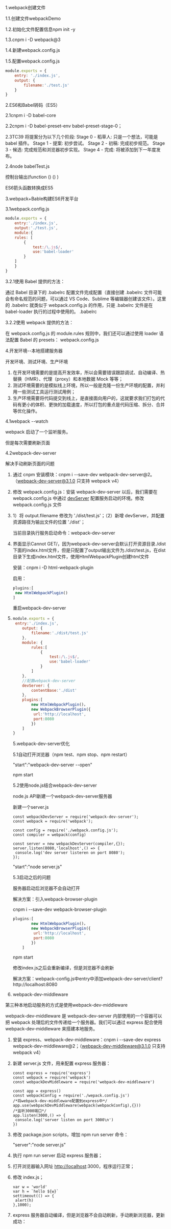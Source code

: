 1.webpack创建文件

1.1.创建文件webpackDemo

1.2.初始化文件配置信息npm init -y

1.3.cnpm i -D webpack@3

1.4.新建webpack.config.js

1.5.配置webpack.config.js

```js
module.exports = {
    entry: './index.js',
    output: {
    	filename:'./test.js'
    }
}
```

2.ES6和Babel转码（ES5）

2.1cnpm i -D babel-core

2.2cnpm i -D babel-preset-env babel-preset-stage-0；

2.3TC39 将提案分为以下几个阶段:
Stage 0 - 稻草人: 只是一个想法，可能是 babel 插件。
Stage 1 - 提案: 初步尝试。
Stage 2 - 初稿: 完成初步规范。
Stage 3 - 候选: 完成规范和浏览器初步实现。
Stage 4 - 完成: 将被添加到下一年度发布。

2.4node babelTest.js

控制台输出(function () () )

ES6箭头函数转换成ES5



3.webpack+Bable构建ES6开发平台

3.1webpack.config.js

```js
module.exports = {
	entry:'./index.js',
	output:'./test.js',
	module:{
	rules: [
		{
			test:/\.js$/,
			use:'babel-loader'
		}
	]
	}
}
```

3.2.1使用 Babel 提供的方法：

通过 Babel 目录下的 .babelrc 配置文件完成配置（直接创建 .babelrc 文件可能会有命名规范的问题，可以通过 VS Code、Sublime 等编辑器创建该文件）。这里的 .babelrc 就类似于 webpack.config.js 的作用，只是 .babelrc 文件是在 babel-loader 执行的过程中使用的。
.babelrc

3.2.2使用 webpack 提供的方法：

在 webpack.config.js 的 module.rules 规则中，我们还可以通过使用 loader 语法配置 Babel 的 presets：
webpack.config.js

4.开发环境--本地搭建服务器

开发环境、测试环境、生产环境

1. 在开发环境需要的是提高开发效率，所以会需要错误跟踪调试、自动编译、热替换（HMR）、代理（proxy）和本地数据 Mock 等等；
2. 测试环境需要的是模拟线上环境，所以一般是克隆一份生产环境的配置，并利用一些测试工具运行测试用例；
3. 生产环境需要将代码提交到线上，是直接面向用户的，这就要求我们打包的代码有更小的体积、更快的加载速度，所以打包的重点是代码压缩、拆分、合并等优化操作。

4.1webpack --watch

webpack 启动了一个监听服务。

但是每次需要刷新页面

4.2webpack-dev-server

解决手动刷新页面的问题

1. 通过 cnpm 安装模块：cnpm i --save-dev webpack-dev-server@2。（webpack-dev-server@3.1.0 只支持 webpack v4）

2. 修改 webpack.config.js：安装 webpack-dev-server 以后，我们需要在 webpack.config.js 中通过 [devServer](https://link.segmentfault.com/?url=https%3A%2F%2Fdoc.webpack-china.org%2Fconfiguration%2Fdev-server%2F) 配置服务启动的环境。修改 webpack.config.js 文件

3. 1）将 output.filename 修改为 './dist/test.js'；（2）新增 devServer，并配置资源路径为输出文件的位置 './dist'；

   当前目录执行服务启动命令：webpack-dev-server

4. 界面显示Cannot GET/，因为webpack-dev-server会默认打开资源目录./dist下面的index.html文件，但是只配置了output输出文件为./dist/test.js，在dist目录下生成index.html文件，使用HtmlWebpackPlugin创建html文件

   安装：cnpm i -D html-webpack-plugin

   启用：

   ```js
   plugins:[
   	new HtmlWebpackPlugin()
   ]
   ```

   重启webpack-dev-server

5. ```js
   module.exports = {
   	entry:'./index.js',
       output: {
           filename:'./dist/test.js'
       },
       module: {
           rules:[
               {
                   test:/\.js$/,
                   use:'babel-loader'
               }
           ]
       },
       //配置webpack-dev-server
       devServer: {
           contentBase:'./dist'
       },
       plugins:[
           new HtmlWebpackPlugin()，
           new WebpackBrowserPlugin({
           	url:'http://localhost',
           	port:8080
           })
       ]
   }
   ```

   

   5.webpack-dev-server优化

   5.1自动打开浏览器（npm test、npm stop、npm restart）

   "start":"webpack-dev-server --open"

   npm start

   5.2使用node.js结合webpack-dev-server

   node.js API新建一个webpack-dev-server服务器

   新建一个server.js

   ```
   const webpackDevServer = require('webpack-dev-server');
   const webpack = require('webpack');
   
   const config = require('./webpack.config.js');
   const compiler = webpack(config)
   
   const server = new webpackDevServer(compiler,{});
   server.listen(8080,'localhost',() => {
   	console.log('dev server listeren on port 8080');
   });
   ```

   "start":"node server.js"

   5.3启动之后的问题

   服务器启动后浏览器不会自动打开

   解决方案：引入webpack-browser-plugin

   cnpm i --save-dev webpack-browser-plugin

   ```js
   plugins:[
           new HtmlWebpackPlugin()，
           new WebpackBrowserPlugin({
           	url:'http://localhost',
           	port:8080
           })
       ]
   ```

   npm start

   修改index.js之后会重新编译，但是浏览器不会刷新

   解决方案：webpack-config.js中entry中添加webpack-dev-server/client?http://localhost:8080

6. webpack-dev-middleware

第三种本地启动服务的方式是使用webpack-dev-middleware

webpack-dev-middleware 是 webpack-dev-server 内部使用的一个容器可以把 webpack 处理后的文件传递给一个服务器。我们可以通过 express 配合使用 webpack-dev-middleware 来搭建本地服务。

1. 安装 express、webpack-dev-middleware：cnpm i --save-dev express webpack-dev-middleware@2；（webpack-dev-middleware@3.1.0 只支持 webpack v4）

2. 新建 server.js 文件，用来配置 express 服务器：

   ```
   const express = require('express')
   const webpack = require('webpack')
   const webpackDevMiddleware = require('webpack-dev-middleware')
   
   const app = express()
   const webpackConfig = require('./wepack.config.js')
   /*将webpack-dev-middleware配置到express中*/
   app.use(webpackDevMiddleware(webpack(webpackConfig),{}))
   /*监听3000端口*/
   app.listen(3000,() => {
   	console.log('server listen on port 3000\n')
   })
   ```

   

3. 修改 package.json scripts，增加 npm run server 命令：

   "server":"node server.js"

4. 执行 npm run server 启动 express 服务器；

5. 打开浏览器输入网址 [http://localhost](https://link.segmentfault.com/?url=http%3A%2F%2Flocalhost):3000，程序运行正常；

6. 修改 index.js；

   ```
   var w = 'world'
   var h = `hello ${w}`
   settimeout(() => {
   	alert(h)
   },1000);
   ```

   

7. express 服务器自动编译，但是浏览器不会自动刷新，手动刷新浏览器，更新成功：